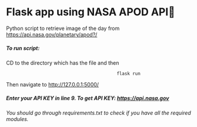 # Flask app using NASA APOD API🚀
Python script to retrieve image of the day from https://api.nasa.gov/planetary/apod?/
##### To run script:
CD to the directory which has the file and then 

                                              flask run
                                              
Then navigate to http://127.0.0.1:5000/
##### Enter your API KEY in line 9. To get API KEY: https://api.nasa.gov
###### You should go through requirements.txt to check if you have all the required modules.
